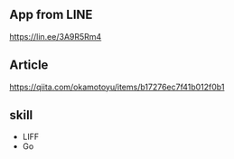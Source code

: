 ## App from LINE
https://lin.ee/3A9R5Rm4

## Article
https://qiita.com/okamotoyu/items/b17276ec7f41b012f0b1

## skill
* LIFF
* Go
